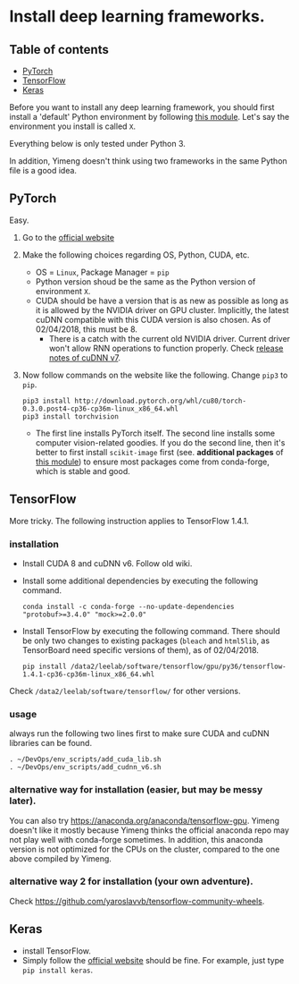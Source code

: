 # Install deep learning frameworks.

## Table of contents

* [PyTorch](#pytorch)
* [TensorFlow](#tensorflow)
* [Keras](#keras)


Before you want to install any deep learning framework, you should first install a 'default' Python environment by following [this module](./python.md). Let's say the environment you install is called `X`. 

Everything below is only tested under Python 3.

In addition, Yimeng doesn't think using two frameworks in the same Python file is a good idea.

## PyTorch

Easy.

1. Go to the [official website](http://pytorch.org/)
2. Make the following choices regarding OS, Python, CUDA, etc.
	* OS = `Linux`, Package Manager = `pip`
	* Python version shoud be the same as the Python version of environment `X`.
	* CUDA should be have a version that is as new as possible as long as it is allowed by the NVIDIA driver on GPU cluster. Implicitly, the latest cuDNN compatible with this CUDA version is also chosen. As of 02/04/2018, this must be 8. 
		* There is a catch with the current old NVIDIA driver. Current driver won't allow RNN operations to function properly. Check [release notes of cuDNN v7](http://docs.nvidia.com/deeplearning/sdk/cudnn-release-notes/rel_704.html#rel_704). 
3. Now follow commands on the website like the following. Change `pip3` to `pip`.
	
	~~~
	pip3 install http://download.pytorch.org/whl/cu80/torch-0.3.0.post4-cp36-cp36m-linux_x86_64.whl 
	pip3 install torchvision
	~~~
	
	* The first line installs PyTorch itself. The second line installs some computer vision-related goodies. If you do the second line, then it's better to first install `scikit-image` first (see. **additional packages** of [this module](./python.md)) to ensure most packages come from conda-forge, which is stable and good.


## TensorFlow

More tricky. The following instruction applies to TensorFlow 1.4.1.

### installation

* Install CUDA 8 and cuDNN v6. Follow old wiki.
* Install some additional dependencies by executing the following command.
	
	~~~
	conda install -c conda-forge --no-update-dependencies "protobuf>=3.4.0" "mock>=2.0.0"
	~~~
* Install TensorFlow by executing the following command. There should be only two changes to existing packages (`bleach` and `html5lib`, as TensorBoard need specific versions of them), as of 02/04/2018.

	~~~
	pip install /data2/leelab/software/tensorflow/gpu/py36/tensorflow-1.4.1-cp36-cp36m-linux_x86_64.whl
	~~~

Check `/data2/leelab/software/tensorflow/` for other versions.

### usage

always run the following two lines first to make sure CUDA and cuDNN libraries can be found.

~~~
. ~/DevOps/env_scripts/add_cuda_lib.sh
. ~/DevOps/env_scripts/add_cudnn_v6.sh
~~~




### alternative way for installation (easier, but may be messy later).

You can also try <https://anaconda.org/anaconda/tensorflow-gpu>. Yimeng doesn't like it mostly because Yimeng thinks the official anaconda repo may not play well with conda-forge sometimes. In addition, this anaconda version is not optimized for the CPUs on the cluster, compared to the one above compiled by Yimeng.

### alternative way 2 for installation (your own adventure).

Check <https://github.com/yaroslavvb/tensorflow-community-wheels>.


## Keras

* install TensorFlow.
* Simply follow the [official website](https://keras.io/) should be fine. For example, just type `pip install keras`.
